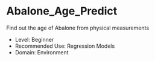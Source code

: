 # Abalone_Age_Predict
Find out the age of Abalone from physical measurements

- Level: Beginner  
- Recommended Use: Regression Models  
- Domain: Environment

